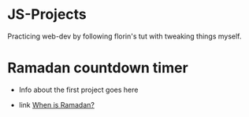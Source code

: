 # JS-Projects
Practicing web-dev by following florin's tut with tweaking things myself.


# Ramadan countdown timer

- Info about the first project goes here

- link
[When is Ramadan?](https://ayehia0.github.io/JS-Projects/countdown_timer/)
